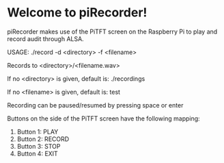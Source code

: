 # Welcome to piRecorder!

piRecorder makes use of the PiTFT screen on the Raspberry Pi
to play and record audit through ALSA.

USAGE: ./record -d \<directory\> -f \<filename\>

Records to \<directory\>/\<filename.wav\>

If no \<directory\> is given, default is: .\/recordings

If no \<filename\> is given, default is: test

Recording can be paused/resumed by pressing space or enter

Buttons on the side of the PiTFT screen have the following mapping:
<ol>
	<li>Button 1: PLAY</li>
	<li>Button 2: RECORD</li>
	<li>Button 3: STOP</li>
	<li>Button 4: EXIT</li>
 </ol>
